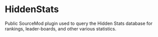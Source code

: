 HiddenStats
===========

Public SourceMod plugin used to query the Hidden Stats database for rankings, leader-boards, and other various statistics.
